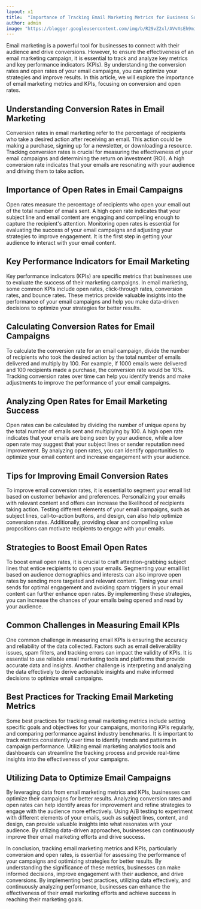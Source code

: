 ```yaml
---
layout: x1
title:  "Importance of Tracking Email Marketing Metrics for Business Success"
author: admin
image: "https://blogger.googleusercontent.com/img/b/R29vZ2xl/AVvXsEh9miti54IXt9qnv23lJuBOp_Q4fjM8tOOQuYZAYuONohTs5RyYUpCKC2jU4SJn-OR1V3rhof6WVa8JrjDzpLffaKE4Rszn-sKlsg6WFX19bs4-Thy2icClpFcwwadqLvLi5VIE6EGr5u1Iw0Ac2KzYEPbsRZMKOgVsNBFWdnJxbWd98XCpfW3BjYcVHs3R/s1600/Importance%20of%20Tracking%20Email%20Marketing%20Metrics.png"
---
```


<p>Email marketing is a powerful tool for businesses to connect with their audience and drive conversions. However, to ensure the effectiveness of an email marketing campaign, it is essential to track and analyze key metrics and key performance indicators (KPIs). By understanding the conversion rates and open rates of your email campaigns, you can optimize your strategies and improve results. In this article, we will explore the importance of email marketing metrics and KPIs, focusing on conversion and open rates.</p>
<h2>Understanding Conversion Rates in Email Marketing</h2>
<p>Conversion rates in email marketing refer to the percentage of recipients who take a desired action after receiving an email. This action could be making a purchase, signing up for a newsletter, or downloading a resource. Tracking conversion rates is crucial for measuring the effectiveness of your email campaigns and determining the return on investment (ROI). A high conversion rate indicates that your emails are resonating with your audience and driving them to take action.</p>
<h2>Importance of Open Rates in Email Campaigns</h2>
<p>Open rates measure the percentage of recipients who open your email out of the total number of emails sent. A high open rate indicates that your subject line and email content are engaging and compelling enough to capture the recipient's attention. Monitoring open rates is essential for evaluating the success of your email campaigns and adjusting your strategies to improve engagement. It is the first step in getting your audience to interact with your email content.</p>
<h2>Key Performance Indicators for Email Marketing</h2>
<p>Key performance indicators (KPIs) are specific metrics that businesses use to evaluate the success of their marketing campaigns. In email marketing, some common KPIs include open rates, click-through rates, conversion rates, and bounce rates. These metrics provide valuable insights into the performance of your email campaigns and help you make data-driven decisions to optimize your strategies for better results.</p>
<h2>Calculating Conversion Rates for Email Campaigns</h2>
<p>To calculate the conversion rate for an email campaign, divide the number of recipients who took the desired action by the total number of emails delivered and multiply by 100. For example, if 1000 emails were delivered and 100 recipients made a purchase, the conversion rate would be 10%. Tracking conversion rates over time can help you identify trends and make adjustments to improve the performance of your email campaigns.</p>
<h2>Analyzing Open Rates for Email Marketing Success</h2>
<p>Open rates can be calculated by dividing the number of unique opens by the total number of emails sent and multiplying by 100. A high open rate indicates that your emails are being seen by your audience, while a low open rate may suggest that your subject lines or sender reputation need improvement. By analyzing open rates, you can identify opportunities to optimize your email content and increase engagement with your audience.</p>
<h2>Tips for Improving Email Conversion Rates</h2>
<p>To improve email conversion rates, it is essential to segment your email list based on customer behavior and preferences. Personalizing your emails with relevant content and offers can increase the likelihood of recipients taking action. Testing different elements of your email campaigns, such as subject lines, call-to-action buttons, and design, can also help optimize conversion rates. Additionally, providing clear and compelling value propositions can motivate recipients to engage with your emails.</p>
<h2>Strategies to Boost Email Open Rates</h2>
<p>To boost email open rates, it is crucial to craft attention-grabbing subject lines that entice recipients to open your emails. Segmenting your email list based on audience demographics and interests can also improve open rates by sending more targeted and relevant content. Timing your email sends for optimal engagement and avoiding spam triggers in your email content can further enhance open rates. By implementing these strategies, you can increase the chances of your emails being opened and read by your audience.</p>
<h2>Common Challenges in Measuring Email KPIs</h2>
<p>One common challenge in measuring email KPIs is ensuring the accuracy and reliability of the data collected. Factors such as email deliverability issues, spam filters, and tracking errors can impact the validity of KPIs. It is essential to use reliable email marketing tools and platforms that provide accurate data and insights. Another challenge is interpreting and analyzing the data effectively to derive actionable insights and make informed decisions to optimize email campaigns.</p>
<h2>Best Practices for Tracking Email Marketing Metrics</h2>
<p>Some best practices for tracking email marketing metrics include setting specific goals and objectives for your campaigns, monitoring KPIs regularly, and comparing performance against industry benchmarks. It is important to track metrics consistently over time to identify trends and patterns in campaign performance. Utilizing email marketing analytics tools and dashboards can streamline the tracking process and provide real-time insights into the effectiveness of your campaigns.</p>
<h2>Utilizing Data to Optimize Email Campaigns</h2>
<p>By leveraging data from email marketing metrics and KPIs, businesses can optimize their campaigns for better results. Analyzing conversion rates and open rates can help identify areas for improvement and refine strategies to engage with the audience more effectively. Using A/B testing to experiment with different elements of your emails, such as subject lines, content, and design, can provide valuable insights into what resonates with your audience. By utilizing data-driven approaches, businesses can continuously improve their email marketing efforts and drive success.</p>
<p>In conclusion, tracking email marketing metrics and KPIs, particularly conversion and open rates, is essential for assessing the performance of your campaigns and optimizing strategies for better results. By understanding the significance of these metrics, businesses can make informed decisions, improve engagement with their audience, and drive conversions. By implementing best practices, utilizing data effectively, and continuously analyzing performance, businesses can enhance the effectiveness of their email marketing efforts and achieve success in reaching their marketing goals.</p>



